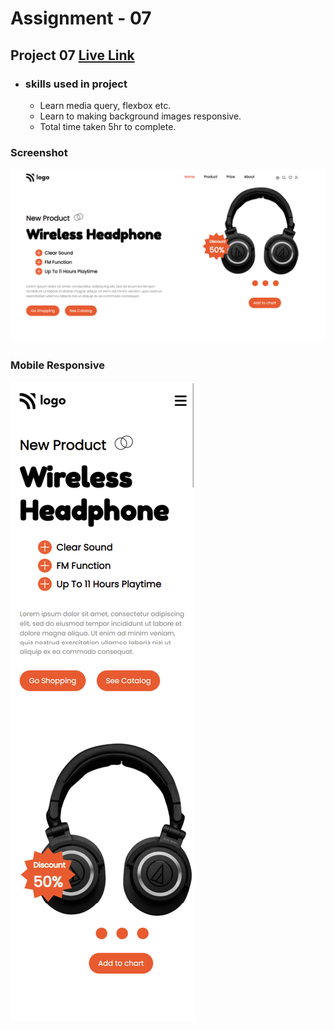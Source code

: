 # Assignment - 07

## Project 07 [Live Link](https://full-stack-js-projects-07.netlify.app/)

- ### skills used in project
  - Learn media query, flexbox etc.
  - Learn to making background images responsive.
  - Total time taken 5hr to complete.
### Screenshot
![assignment 07](product-home-page-desktop.png)

### Mobile Responsive
![assignment 07](product-home-page-mobile.png)

